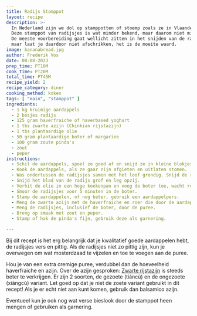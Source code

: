 ```yaml
---
title: Radijs Stamppot
layout: recipe
description: >-
  In Nederland zijn we dol op stamppotten of stoemp zoals ze in Vlaanderen zeggen. 
  Deze stamppot van radijsjes is wat minder bekend, maar daarom niet minder lekker.
  De meeste voorbereiding gaat wellicht zitten in het snijden van de radijsjes,
  maar laat je daardoor niet afschrikken, het is de moeite waard.
image: bananabread.jpg
author: Frederik Vos
date: 08-08-2023
prep_time: PT10M
cook_time: PT20M
total_time: PT45M
recipe_yield: 2
recipe_category: diner 
cooking_method: koken
tags: [ "main", "stamppot" ]
ingredients:
  - 1 kg kruimige aardappels
  - 2 bosjes radijs
  - 125 gram haverfraiche of haverbased yoghurt
  - 1 tbs zwarte azijn (Chinkian rijstazijn)
  - 1 tbs plantaardige olie
  - 50 gram plantaardige boter of margarine
  - 100 gram zoute pinda's
  - zout 
  - peper
instructions:
  - Schil de aardappels, spoel ze goed af en snijd ze in kleine blokjes.
  - Kook de aardappels, als ze gaar zijn afgieten en uitlaten stomen.
  - Was ondertussen de radijsjes samen met het loof grondig. Snijd de radijsjes in dunne plakjes.
  - Snijd het blad van de radijs grof en leg opzij.
  - Verhit de olie in een hoge koekenpan en voeg de boter toe, wacht rustig tot de boter gesmolten is.
  - Smoor de radijsjes voor 5 minuten in de boter.
  - Stamp de aardappelen, of nog beter, gebruik een aardappelpers.
  - Meng de zwarte azijn met de haverfraiche en roer die door de aardappelen.
  - Meng de radijsjes, inclusief de boter, door de puree.
  - Breng op smaak met zout en peper.
  - Stamp of hak de pinda's fijn, gebruik deze als garnering.

---
```


Bij dit recept is het erg belangrijk dat je kwalitatief goede aardappelen hebt, 
de radijsjes vers en pittig. Als de radijsjes niet zo pittig zijn, kun je overwegen om wat mosterdzaad te vijzelen en toe te voegen aan de puree. 

Hou je van een extra cremige puree, verdubbel dan de hoeveelheid haverfraiche en azijn. 
Over de azijn gesproken: [Zwarte rijstazijn](https://www.tjinstoko.eu/en/heng-shun-chinkiang-vinegar-180ml.html) is steeds beter te verkrijgen. Er zijn 2 soorten, de gezoete (tiáncù) en de ongezoete (xiāngcù) variant. Let goed op dat je niet de zoete variant gebruikt in dit recept! Als je er echt niet aan kunt komen, gebruik dan balsamico azijn.

Eventueel kun je ook nog wat verse bieslook door de stamppot heen mengen of gebruiken als garnering.
